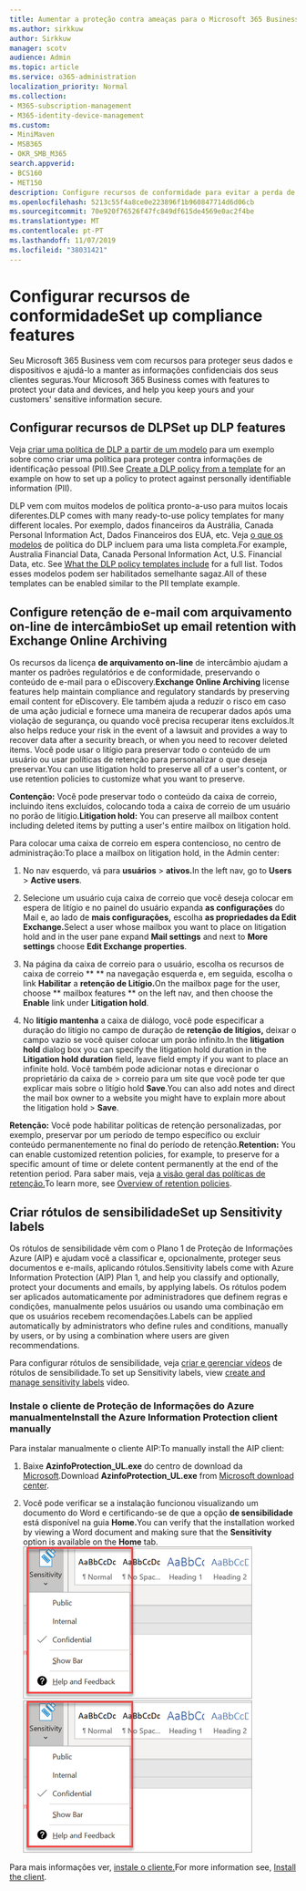 ```yaml
---
title: Aumentar a proteção contra ameaças para o Microsoft 365 Business
ms.author: sirkkuw
author: Sirkkuw
manager: scotv
audience: Admin
ms.topic: article
ms.service: o365-administration
localization_priority: Normal
ms.collection:
- M365-subscription-management
- M365-identity-device-management
ms.custom:
- MiniMaven
- MSB365
- OKR_SMB_M365
search.appverid:
- BCS160
- MET150
description: Configure recursos de conformidade para evitar a perda de dados e rotular dados confidenciais.
ms.openlocfilehash: 5213c55f4a8ce0e223896f1b960847714d6d06cb
ms.sourcegitcommit: 70e920f76526f47fc849df615de4569e0ac2f4be
ms.translationtype: MT
ms.contentlocale: pt-PT
ms.lasthandoff: 11/07/2019
ms.locfileid: "38031421"
---
```

# <a name="set-up-compliance-features"></a><span data-ttu-id="10bb0-103">Configurar recursos de conformidade</span><span class="sxs-lookup"><span data-stu-id="10bb0-103">Set up compliance features</span></span>

<span data-ttu-id="10bb0-104">Seu Microsoft 365 Business vem com recursos para proteger seus dados e dispositivos e ajudá-lo a manter as informações confidenciais dos seus clientes seguras.</span><span class="sxs-lookup"><span data-stu-id="10bb0-104">Your Microsoft 365 Business comes with features to protect your data and devices, and help you keep yours and your customers' sensitive information secure.</span></span>

## <a name="set-up-dlp-features"></a><span data-ttu-id="10bb0-105">Configurar recursos de DLP</span><span class="sxs-lookup"><span data-stu-id="10bb0-105">Set up DLP features</span></span>

<span data-ttu-id="10bb0-106">Veja [criar uma política de DLP a partir de um modelo](https://support.office.com/article/59414438-99f5-488b-975c-5023f2254369) para um exemplo sobre como criar uma política para proteger contra informações de identificação pessoal (PII).</span><span class="sxs-lookup"><span data-stu-id="10bb0-106">See [Create a DLP policy from a template](https://support.office.com/article/59414438-99f5-488b-975c-5023f2254369) for an example on how to set up a policy to protect against personally identifiable information (PII).</span></span> 
  
<span data-ttu-id="10bb0-107">DLP vem com muitos modelos de política pronto-a-uso para muitos locais diferentes.</span><span class="sxs-lookup"><span data-stu-id="10bb0-107">DLP comes with many ready-to-use policy templates for many different locales.</span></span> <span data-ttu-id="10bb0-108">Por exemplo, dados financeiros da Austrália, Canada Personal Information Act, Dados Financeiros dos EUA, etc. Veja [o que os modelos](https://support.office.com/article/c2e588d3-8f4f-4937-a286-8c399f28953a) de política do DLP incluem para uma lista completa.</span><span class="sxs-lookup"><span data-stu-id="10bb0-108">For example, Australia Financial Data, Canada Personal Information Act, U.S. Financial Data, etc. See [What the DLP policy templates include](https://support.office.com/article/c2e588d3-8f4f-4937-a286-8c399f28953a) for a full list.</span></span> <span data-ttu-id="10bb0-109">Todos esses modelos podem ser habilitados semelhante sagaz.</span><span class="sxs-lookup"><span data-stu-id="10bb0-109">All of these templates can be enabled similar to the PII template example.</span></span> 
  
## <a name="set-up-email-retention-with-exchange-online-archiving"></a><span data-ttu-id="10bb0-110">Configure retenção de e-mail com arquivamento on-line de intercâmbio</span><span class="sxs-lookup"><span data-stu-id="10bb0-110">Set up email retention with Exchange Online Archiving</span></span>

 <span data-ttu-id="10bb0-111">Os recursos da licença **de arquivamento on-line** de intercâmbio ajudam a manter os padrões regulatórios e de conformidade, preservando o conteúdo de e-mail para o eDiscovery.</span><span class="sxs-lookup"><span data-stu-id="10bb0-111">**Exchange Online Archiving** license features help maintain compliance and regulatory standards by preserving email content for eDiscovery.</span></span> <span data-ttu-id="10bb0-112">Ele também ajuda a reduzir o risco em caso de uma ação judicial e fornece uma maneira de recuperar dados após uma violação de segurança, ou quando você precisa recuperar itens excluídos.</span><span class="sxs-lookup"><span data-stu-id="10bb0-112">It also helps reduce your risk in the event of a lawsuit and provides a way to recover data after a security breach, or when you need to recover deleted items.</span></span> <span data-ttu-id="10bb0-113">Você pode usar o litígio para preservar todo o conteúdo de um usuário ou usar políticas de retenção para personalizar o que deseja preservar.</span><span class="sxs-lookup"><span data-stu-id="10bb0-113">You can use litigation hold to preserve all of a user's content, or use retention policies to customize what you want to preserve.</span></span>
  
<span data-ttu-id="10bb0-114">**Contenção:** Você pode preservar todo o conteúdo da caixa de correio, incluindo itens excluídos, colocando toda a caixa de correio de um usuário no porão de litígio.</span><span class="sxs-lookup"><span data-stu-id="10bb0-114">**Litigation hold:** You can preserve all mailbox content including deleted items by putting a user's entire mailbox on litigation hold.</span></span> 
    
<span data-ttu-id="10bb0-115">Para colocar uma caixa de correio em espera contencioso, no centro de administração:</span><span class="sxs-lookup"><span data-stu-id="10bb0-115">To place a mailbox on litigation hold, in the Admin center:</span></span>
    
1. <span data-ttu-id="10bb0-116">No nav esquerdo, vá para **usuários** \> **ativos.**</span><span class="sxs-lookup"><span data-stu-id="10bb0-116">In the left nav, go to **Users** \> **Active users**.</span></span>
    
2. <span data-ttu-id="10bb0-117">Selecione um usuário cuja caixa de correio que você deseja colocar em espera de litígio e no painel do usuário expanda **as configurações** do Mail e, ao lado de **mais configurações,** escolha **as propriedades da Edit Exchange.**</span><span class="sxs-lookup"><span data-stu-id="10bb0-117">Select a user whose mailbox you want to place on litigation hold and in the user pane expand **Mail settings** and next to **More settings** choose **Edit Exchange properties**.</span></span>
    
3. <span data-ttu-id="10bb0-118">Na página da caixa de correio para o usuário, escolha os recursos de caixa de correio \*\* \*\* na navegação esquerda e, em seguida, escolha o link **Habilitar** a **retenção de Litígio.**</span><span class="sxs-lookup"><span data-stu-id="10bb0-118">On the mailbox page for the user, choose \*\* mailbox features \*\* on the left nav, and then choose the **Enable** link under **Litigation hold**.</span></span>
    
4. <span data-ttu-id="10bb0-119">No **litígio mantenha** a caixa de diálogo, você pode especificar a duração do litígio no campo de duração de **retenção de litígios,** deixar o campo vazio se você quiser colocar um porão infinito.</span><span class="sxs-lookup"><span data-stu-id="10bb0-119">In the **litigation hold** dialog box you can specify the litigation hold duration in the **Litigation hold duration** field, leave field empty if you want to place an infinite hold.</span></span> <span data-ttu-id="10bb0-120">Você também pode adicionar notas e direcionar o proprietário da caixa de \> correio para um site que você pode ter que explicar mais sobre o litígio hold **Save**.</span><span class="sxs-lookup"><span data-stu-id="10bb0-120">You can also add notes and direct the mail box owner to a website you might have to explain more about the litigation hold \> **Save**.</span></span>
    
<span data-ttu-id="10bb0-121">**Retenção:** Você pode habilitar políticas de retenção personalizadas, por exemplo, preservar por um período de tempo específico ou excluir conteúdo permanentemente no final do período de retenção.</span><span class="sxs-lookup"><span data-stu-id="10bb0-121">**Retention:** You can enable customized retention policies, for example, to preserve for a specific amount of time or delete content permanently at the end of the retention period.</span></span> <span data-ttu-id="10bb0-122">Para saber mais, veja [a visão geral das políticas de retenção.](https://support.office.com/article/5e377752-700d-4870-9b6d-12bfc12d2423)</span><span class="sxs-lookup"><span data-stu-id="10bb0-122">To learn more, see [Overview of retention policies](https://support.office.com/article/5e377752-700d-4870-9b6d-12bfc12d2423).</span></span>

## <a name="set-up-sensitivity-labels"></a><span data-ttu-id="10bb0-123">Criar rótulos de sensibilidade</span><span class="sxs-lookup"><span data-stu-id="10bb0-123">Set up Sensitivity labels</span></span>

<span data-ttu-id="10bb0-124">Os rótulos de sensibilidade vêm com o Plano 1 de Proteção de Informações Azure (AIP) e ajudam você a classificar e, opcionalmente, proteger seus documentos e e-mails, aplicando rótulos.</span><span class="sxs-lookup"><span data-stu-id="10bb0-124">Sensitivity labels come with Azure Information Protection (AIP) Plan 1, and help you classify and optionally, protect your documents and emails, by applying labels.</span></span> <span data-ttu-id="10bb0-125">Os rótulos podem ser aplicados automaticamente por administradores que definem regras e condições, manualmente pelos usuários ou usando uma combinação em que os usuários recebem recomendações.</span><span class="sxs-lookup"><span data-stu-id="10bb0-125">Labels can be applied automatically by administrators who define rules and conditions, manually by users, or by using a combination where users are given recommendations.</span></span>

<span data-ttu-id="10bb0-126">Para configurar rótulos de sensibilidade, veja [criar e gerenciar vídeos](https://support.office.com/article/2fb96b54-7dd2-4f0c-ac8d-170790d4b8b9) de rótulos de sensibilidade.</span><span class="sxs-lookup"><span data-stu-id="10bb0-126">To set up Sensitivity labels, view [create and manage sensitivity labels](https://support.office.com/article/2fb96b54-7dd2-4f0c-ac8d-170790d4b8b9) video.</span></span>



### <a name="install-the-azure-information-protection-client-manually"></a><span data-ttu-id="10bb0-127">Instale o cliente de Proteção de Informações do Azure manualmente</span><span class="sxs-lookup"><span data-stu-id="10bb0-127">Install the Azure Information Protection client manually</span></span>

<span data-ttu-id="10bb0-128">Para instalar manualmente o cliente AIP:</span><span class="sxs-lookup"><span data-stu-id="10bb0-128">To manually install the AIP client:</span></span>

1. <span data-ttu-id="10bb0-129">Baixe **AzinfoProtection_UL.exe** do centro de download da [Microsoft](https://www.microsoft.com/download/details.aspx?id=53018).</span><span class="sxs-lookup"><span data-stu-id="10bb0-129">Download **AzinfoProtection_UL.exe** from [Microsoft download center](https://www.microsoft.com/download/details.aspx?id=53018).</span></span>
 
2. <span data-ttu-id="10bb0-130">Você pode verificar se a instalação funcionou visualizando um documento do Word e certificando-se de que a opção **de sensibilidade** está disponível na guia **Home.**</span><span class="sxs-lookup"><span data-stu-id="10bb0-130">You can verify that the installation worked by viewing a Word document and making sure that the **Sensitivity** option is available on the **Home** tab.</span></span>
<br/><span data-ttu-id="10bb0-131">![Guia de proteção drop-down em um documento do Word.](media/word-sensitivity.png)</span><span class="sxs-lookup"><span data-stu-id="10bb0-131">![Protection tab drop-down in a Word document.](media/word-sensitivity.png)</span></span>

<span data-ttu-id="10bb0-132">Para mais informações ver, [instale o cliente.](https://docs.microsoft.com/azure/information-protection/infoprotect-tutorial-step3)</span><span class="sxs-lookup"><span data-stu-id="10bb0-132">For more information see, [Install the client](https://docs.microsoft.com/azure/information-protection/infoprotect-tutorial-step3).</span></span>
